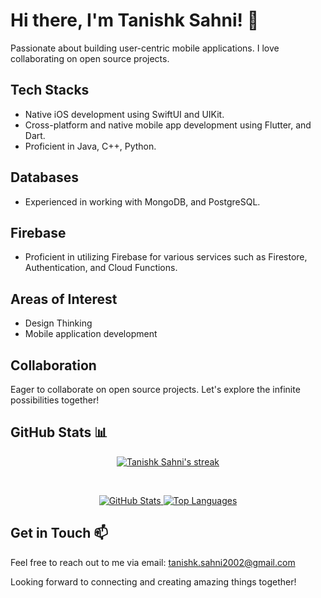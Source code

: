 # Hi there, I'm Tanishk Sahni! 👋

Passionate about building user-centric mobile applications. I love collaborating on open source projects.

## Tech Stacks

- Native iOS development using SwiftUI and UIKit.
- Cross-platform and native mobile app development using  Flutter, and Dart.
- Proficient in Java, C++, Python.

## Databases

- Experienced in working with MongoDB, and PostgreSQL.

## Firebase

- Proficient in utilizing Firebase for various services such as Firestore, Authentication, and Cloud Functions.

## Areas of Interest

-  Design Thinking
-  Mobile application development

## Collaboration

Eager to collaborate on open source projects. Let's explore the infinite possibilities together!

## GitHub Stats 📊

<p align="center">
    <a href="https://github.com/tanishksahni/github-readme-streak-stats">
        <img title="🔥 Get streak stats for your profile at git.io/streak-stats" alt="Tanishk Sahni's streak" src="https://github-readme-streak-stats.herokuapp.com/?user=tanishksahni&theme=black-ice&hide_border=true&count_private=true&stroke=0000&background=transparent"/>
    </a>
</p>
<br>
<p align="center">
  <a href="https://github.com/tanishksahni/github-readme-stats">
    <img alt="GitHub Stats" src="https://github-readme-stats.vercel.app/api?username=tanishksahni&show_icons=true&count_private=true&theme=react&hide_border=true&bg_color=0D1117" />
  </a>
  <a href="https://github.com/tanishksahni/github-readme-stats">
    <img alt="Top Languages" src="https://github-readme-stats.vercel.app/api/top-langs/?username=tanishksahni&layout=compact&theme=react&count_private=true&hide_border=true&bg_color=0D1117" />
  </a>
  
</p>

## Get in Touch 📫

Feel free to reach out to me via email: tanishk.sahni2002@gmail.com

Looking forward to connecting and creating amazing things together!

